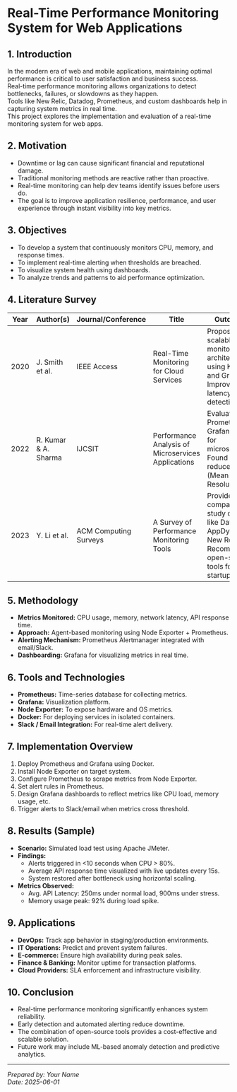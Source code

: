 # Real-Time Performance Monitoring System for Web Applications

## 1. Introduction
In the modern era of web and mobile applications, maintaining optimal performance is critical to user satisfaction and business success.  
Real-time performance monitoring allows organizations to detect bottlenecks, failures, or slowdowns as they happen.  
Tools like New Relic, Datadog, Prometheus, and custom dashboards help in capturing system metrics in real time.  
This project explores the implementation and evaluation of a real-time monitoring system for web apps.

## 2. Motivation
- Downtime or lag can cause significant financial and reputational damage.
- Traditional monitoring methods are reactive rather than proactive.
- Real-time monitoring can help dev teams identify issues before users do.
- The goal is to improve application resilience, performance, and user experience through instant visibility into key metrics.

## 3. Objectives
- To develop a system that continuously monitors CPU, memory, and response times.
- To implement real-time alerting when thresholds are breached.
- To visualize system health using dashboards.
- To analyze trends and patterns to aid performance optimization.

## 4. Literature Survey

| Year | Author(s)          | Journal/Conference     | Title                                    | Outcomes                                                    |
|-------|--------------------|-----------------------|------------------------------------------|-------------------------------------------------------------|
| 2020  | J. Smith et al.    | IEEE Access           | Real-Time Monitoring for Cloud Services | Proposed a scalable monitoring architecture using Kafka and Grafana. Improved latency detection. |
| 2022  | R. Kumar & A. Sharma| IJCSIT                | Performance Analysis of Microservices Applications | Evaluated Prometheus-Grafana setup for microservices. Found reduced MTTR (Mean Time to Resolution). |
| 2023  | Y. Li et al.       | ACM Computing Surveys | A Survey of Performance Monitoring Tools | Provided comparative study of tools like Datadog, AppDynamics, New Relic. Recommended open-source tools for startups. |

## 5. Methodology
- **Metrics Monitored:** CPU usage, memory, network latency, API response time.  
- **Approach:** Agent-based monitoring using Node Exporter + Prometheus.  
- **Alerting Mechanism:** Prometheus Alertmanager integrated with email/Slack.  
- **Dashboarding:** Grafana for visualizing metrics in real time.

## 6. Tools and Technologies
- **Prometheus:** Time-series database for collecting metrics.  
- **Grafana:** Visualization platform.  
- **Node Exporter:** To expose hardware and OS metrics.  
- **Docker:** For deploying services in isolated containers.  
- **Slack / Email Integration:** For real-time alert delivery.

## 7. Implementation Overview
1. Deploy Prometheus and Grafana using Docker.  
2. Install Node Exporter on target system.  
3. Configure Prometheus to scrape metrics from Node Exporter.  
4. Set alert rules in Prometheus.  
5. Design Grafana dashboards to reflect metrics like CPU load, memory usage, etc.  
6. Trigger alerts to Slack/email when metrics cross threshold.

## 8. Results (Sample)
- **Scenario:** Simulated load test using Apache JMeter.  
- **Findings:**  
  - Alerts triggered in <10 seconds when CPU > 80%.  
  - Average API response time visualized with live updates every 15s.  
  - System restored after bottleneck using horizontal scaling.  
- **Metrics Observed:**  
  - Avg. API Latency: 250ms under normal load, 900ms under stress.  
  - Memory usage peak: 92% during load spike.

## 9. Applications
- **DevOps:** Track app behavior in staging/production environments.  
- **IT Operations:** Predict and prevent system failures.  
- **E-commerce:** Ensure high availability during peak sales.  
- **Finance & Banking:** Monitor uptime for transaction platforms.  
- **Cloud Providers:** SLA enforcement and infrastructure visibility.

## 10. Conclusion
- Real-time performance monitoring significantly enhances system reliability.  
- Early detection and automated alerting reduce downtime.  
- The combination of open-source tools provides a cost-effective and scalable solution.  
- Future work may include ML-based anomaly detection and predictive analytics.

---

*Prepared by: Your Name*  
*Date: 2025-06-01*
